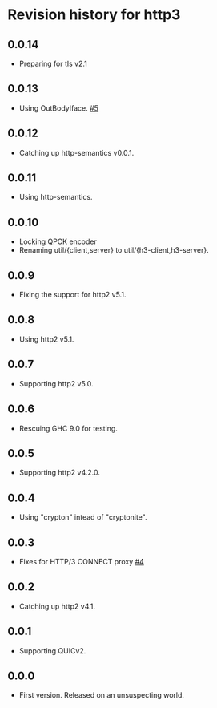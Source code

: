 # Revision history for http3

## 0.0.14

* Preparing for tls v2.1

## 0.0.13

* Using OutBodyIface.
  [#5](https://github.com/kazu-yamamoto/http3/pull/5)

## 0.0.12

* Catching up http-semantics v0.0.1.

## 0.0.11

* Using http-semantics.

## 0.0.10

* Locking QPCK encoder
* Renaming util/{client,server} to util/{h3-client,h3-server}.

## 0.0.9

* Fixing the support for http2 v5.1.

## 0.0.8

* Using http2 v5.1.

## 0.0.7

* Supporting http2 v5.0.

## 0.0.6

* Rescuing GHC 9.0 for testing.

## 0.0.5

* Supporting http2 v4.2.0.

## 0.0.4

* Using "crypton" intead of "cryptonite".

## 0.0.3

* Fixes for HTTP/3 CONNECT proxy
  [#4](https://github.com/kazu-yamamoto/http3/pull/4)

## 0.0.2

* Catching up http2 v4.1.

## 0.0.1

* Supporting QUICv2.

## 0.0.0

* First version. Released on an unsuspecting world.

